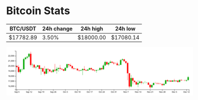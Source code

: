 # Bitcoin Stats

BTC/USDT|24h change|24h high|24h low|
|---|---|---|---|
|$17782.89|3.50%|$18000.00|$17080.14|

<img src="./chart.svg">
